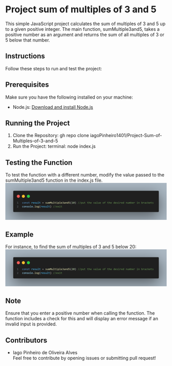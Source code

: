 # Project sum of multiples of 3 and 5
This simple JavaScript project calculates the sum of multiples of 3 and 5 up to a given positive integer. The main function, sumMultiple3and5, takes a positive number as an argument and returns the sum of all multiples of 3 or 5 below that number.

## Instructions
Follow these steps to run and test the project:

## Prerequisites
Make sure you have the following installed on your machine:

- Node.js: <a href="https://nodejs.org/en/download/current">Download and install Node.js</a>

## Running the Project

1. Clone the Repository: gh repo clone iagoPinheiro1401/Project-Sum-of-Multiples-of-3-and-5
2. Run the Project: terminal: node index.js

## Testing the Function
To test the function with a different number, modify the value passed to the sumMultiple3and5 function in the index.js file. 
![exit](./assets/exit.png)

## Example
For instance, to find the sum of multiples of 3 and 5 below 20:
![example](./assets//example.png)

## Note
Ensure that you enter a positive number when calling the function. The function includes a check for this and will display an error message if an invalid input is provided.

## Contributors
- Iago Pinheiro de Oliveira Alves<br>
Feel free to contribute by opening issues or submitting pull request!
